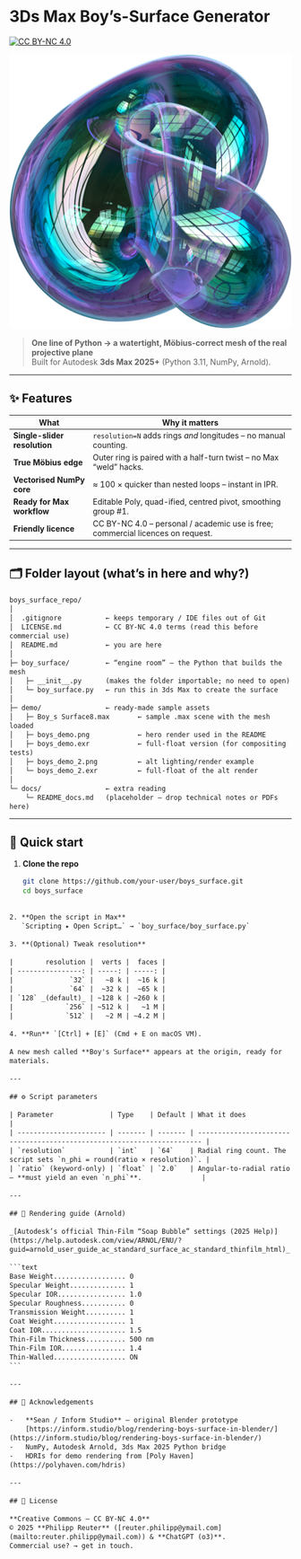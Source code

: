 # 3Ds Max Boy’s-Surface Generator

[![CC BY-NC 4.0](https://img.shields.io/badge/License-CC%20BY–NC%204.0-lightgrey.svg)](LICENSE.md)

![Demo Rendering](demo/boys_demo.png)

> **One line of Python → a watertight, Möbius-correct mesh of the real projective plane**  
> Built for Autodesk **3ds Max 2025+** (Python 3.11, NumPy, Arnold).

---

## ✨ Features

| What                         | Why it matters                                                                  |
| ---------------------------- | ------------------------------------------------------------------------------- |
| **Single-slider resolution** | `resolution=N` adds rings _and_ longitudes – no manual counting.                |
| **True Möbius edge**         | Outer ring is paired with a half-turn twist – no Max “weld” hacks.              |
| **Vectorised NumPy core**    | ≈ 100 × quicker than nested loops – instant in IPR.                             |
| **Ready for Max workflow**   | Editable Poly, quad-ified, centred pivot, smoothing group #1.                   |
| **Friendly licence**         | CC BY-NC 4.0 – personal / academic use is free; commercial licences on request. |

---

## 🗂 Folder layout (what’s in here and why?)

```
boys_surface_repo/
│
│  .gitignore           ← keeps temporary / IDE files out of Git
│  LICENSE.md           ← CC BY-NC 4.0 terms (read this before commercial use)
│  README.md            ← you are here
│
├─ boy_surface/         ← “engine room” – the Python that builds the mesh
│   ├─ __init__.py      (makes the folder importable; no need to open)
│   └─ boy_surface.py   ← run this in 3ds Max to create the surface
│
├─ demo/                ← ready-made sample assets
│   ├─ Boy_s Surface8.max       ← sample .max scene with the mesh loaded
│   ├─ boys_demo.png            ← hero render used in the README
│   ├─ boys_demo.exr            ← full-float version (for compositing tests)
│   ├─ boys_demo_2.png          ← alt lighting/render example
│   └─ boys_demo_2.exr          ← full-float of the alt render
│
└─ docs/                ← extra reading
    └─ README_docs.md   (placeholder – drop technical notes or PDFs here)
```

---

## 🚀 Quick start

1. **Clone the repo**
    ```bash
    git clone https://github.com/your-user/boys_surface.git
    cd boys_surface
    ```

````

2. **Open the script in Max**
   `Scripting ▸ Open Script…` → `boy_surface/boy_surface.py`

3. **(Optional) Tweak resolution**

|        resolution |  verts |  faces |
| ----------------: | -----: | -----: |
|              `32` |   ~8 k |  ~16 k |
|              `64` |  ~32 k |  ~65 k |
| `128` _(default)_ | ~128 k | ~260 k |
|             `256` | ~512 k |   ~1 M |
|             `512` |   ~2 M | ~4.2 M |

4. **Run** `[Ctrl] + [E]` (Cmd + E on macOS VM).

A new mesh called **Boy's Surface** appears at the origin, ready for materials.

---

## ⚙️ Script parameters

| Parameter              | Type    | Default | What it does                                                            |
| ---------------------- | ------- | ------- | ----------------------------------------------------------------------- |
| `resolution`           | `int`   | `64`    | Radial ring count. The script sets `n_phi = round(ratio × resolution)`. |
| `ratio` (keyword-only) | `float` | `2.0`   | Angular-to-radial ratio – **must yield an even `n_phi`**.               |

---

## 🎨 Rendering guide (Arnold)

_[Autodesk’s official Thin‑Film “Soap Bubble” settings (2025 Help)](https://help.autodesk.com/view/ARNOL/ENU/?guid=arnold_user_guide_ac_standard_surface_ac_standard_thinfilm_html)_

```text
Base Weight.................. 0
Specular Weight.............. 1
Specular IOR................. 1.0
Specular Roughness........... 0
Transmission Weight.......... 1
Coat Weight.................. 1
Coat IOR..................... 1.5
Thin‑Film Thickness.......... 500 nm
Thin‑Film IOR................ 1.4
Thin‑Walled.................. ON
```

---

## 🤝 Acknowledgements

-   **Sean / Inform Studio** – original Blender prototype
    [https://inform.studio/blog/rendering-boys-surface-in-blender/](https://inform.studio/blog/rendering-boys-surface-in-blender/)
-   NumPy, Autodesk Arnold, 3ds Max 2025 Python bridge
-   HDRIs for demo rendering from [Poly Haven](https://polyhaven.com/hdris)

---

## 📜 License

**Creative Commons – CC BY-NC 4.0**
© 2025 **Philipp Reuter** ([reuter.philipp@ymail.com](mailto:reuter.philipp@ymail.com)) & **ChatGPT (o3)**.
Commercial use? → get in touch.
````
